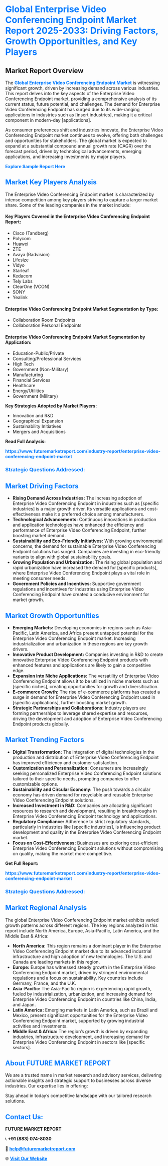 <h1 style="color: #007BFF;">Global Enterprise Video Conferencing Endpoint Market Report 2025-2033: Driving Factors, Growth Opportunities, and Key Players</h1>

<section id="overview">
<h2>Market Report Overview</h2>
<p>The <a href="https://www.futuremarketreport.com/industry-report/enterprise-video-conferencing-endpoint-market" style="color: #007BFF; text-decoration: none;"><strong>Global Enterprise Video Conferencing Endpoint Market</strong></a> is witnessing significant growth, driven by increasing demand across various industries. This report delves into the key aspects of the Enterprise Video Conferencing Endpoint market, providing a comprehensive analysis of its current status, future potential, and challenges. The demand for Enterprise Video Conferencing Endpoint has surged due to its wide-ranging applications in industries such as [insert industries], making it a critical component in modern-day [applications].</p>
<p>As consumer preferences shift and industries innovate, the Enterprise Video Conferencing Endpoint market continues to evolve, offering both challenges and opportunities for stakeholders. The global market is expected to expand at a substantial compound annual growth rate (CAGR) over the forecast period, driven by technological advancements, emerging applications, and increasing investments by major players.</p>
</section>

<section id="overview">
<p><a href="https://www.futuremarketreport.com/request-sample/reportId=43039" style="color: #007BFF; text-decoration: none;"><strong>Explore Sample Report Here</strong></a></p>
</section>

<section id="key-players">
<h2 style="color: #007BFF;">Market Key Players Analysis</h2>
<p>The Enterprise Video Conferencing Endpoint market is characterized by intense competition among key players striving to capture a larger market share. Some of the leading companies in the market include:</p>
<h4>Key Players Covered in the Enterprise Video Conferencing Endpoint Report:</h4>
<ul><li>Cisco (Tandberg)</li><li>Polycom</li><li>Huawei</li><li>ZTE</li><li>Avaya (Radvision)</li><li>Lifesize</li><li>Vidyo</li><li>Starleaf</li><li>Kedacom</li><li>Tely Labs</li><li>ClearOne (VCON)</li><li>SONY</li><li>Yealink</li></ul>
<h4>Enterprise Video Conferencing Endpoint Market Segmentation by Type:</h4>
<ul><li>Collaboration Room Endpoints</li><li>Collaboration Personal Endpoints</li></ul>

<h4>Enterprise Video Conferencing Endpoint Market Segmentation by Application:</h4>
<ul><li>Education-Public/Private</li><li>Consulting/Professional Services</li><li>High Tech</li><li>Government (Non-Military)</li><li>Manufacturing</li><li>Financial Services</li><li>Healthcare</li><li>Energy/Utilities</li><li>Government (Military)</li></ul>
<p><strong>Key Strategies Adopted by Market Players:</strong></p>
<ul>
<li>Innovation and R&D</li>
<li>Geographical Expansion</li>
<li>Sustainability Initiatives</li>
<li>Mergers and Acquisitions</li>
</ul>
</section>

<section>
<p><strong>Read Full Analysis: </strong></p><a href="https://www.futuremarketreport.com/industry-report/enterprise-video-conferencing-endpoint-market" style="color: #007BFF; text-decoration: none;"><strong>https://www.futuremarketreport.com/industry-report/enterprise-video-conferencing-endpoint-market</strong></a>
<h3 style="color: #007BFF;">Strategic Questions Addressed:</h3>
</section>

<section id="driving-factors">
<h2 style="color: #007BFF;">Market Driving Factors</h2>
<ul>
<li><strong>Rising Demand Across Industries:</strong> The increasing adoption of Enterprise Video Conferencing Endpoint in industries such as [specific industries] is a major growth driver. Its versatile applications and cost-effectiveness make it a preferred choice among manufacturers.</li>
<li><strong>Technological Advancements:</strong> Continuous innovations in production and application technologies have enhanced the efficiency and performance of Enterprise Video Conferencing Endpoint, further boosting market demand.</li>
<li><strong>Sustainability and Eco-Friendly Initiatives:</strong> With growing environmental concerns, the demand for sustainable Enterprise Video Conferencing Endpoint solutions has surged. Companies are investing in eco-friendly variants to align with global sustainability goals.</li>
<li><strong>Growing Population and Urbanization:</strong> The rising global population and rapid urbanization have increased the demand for [specific products], where Enterprise Video Conferencing Endpoint plays a vital role in meeting consumer needs.</li>
<li><strong>Government Policies and Incentives:</strong> Supportive government regulations and incentives for industries using Enterprise Video Conferencing Endpoint have created a conducive environment for market growth.</li>
</ul>
</section>

<section id="growth-opportunities">
<h2 style="color: #007BFF;">Market Growth Opportunities</h2>
<ul>
<li><strong>Emerging Markets:</strong> Developing economies in regions such as Asia-Pacific, Latin America, and Africa present untapped potential for the Enterprise Video Conferencing Endpoint market. Increasing industrialization and urbanization in these regions are key growth drivers.</li>
<li><strong>Innovative Product Development:</strong> Companies investing in R&D to create innovative Enterprise Video Conferencing Endpoint products with enhanced features and applications are likely to gain a competitive edge.</li>
<li><strong>Expansion into Niche Applications:</strong> The versatility of Enterprise Video Conferencing Endpoint allows it to be utilized in niche markets such as [specific niches], creating opportunities for growth and diversification.</li>
<li><strong>E-commerce Growth:</strong> The rise of e-commerce platforms has created a surge in demand for Enterprise Video Conferencing Endpoint used in [specific applications], further boosting market growth.</li>
<li><strong>Strategic Partnerships and Collaborations:</strong> Industry players are forming partnerships to leverage shared expertise and resources, driving the development and adoption of Enterprise Video Conferencing Endpoint products globally.</li>
</ul>
</section>

<section id="trending-factors">
<h2 style="color: #007BFF;">Market Trending Factors</h2>
<ul>
<li><strong>Digital Transformation:</strong> The integration of digital technologies in the production and distribution of Enterprise Video Conferencing Endpoint has improved efficiency and customer satisfaction.</li>
<li><strong>Customization and Personalization:</strong> Consumers are increasingly seeking personalized Enterprise Video Conferencing Endpoint solutions tailored to their specific needs, prompting companies to offer customizable options.</li>
<li><strong>Sustainability and Circular Economy:</strong> The push towards a circular economy has driven demand for recyclable and reusable Enterprise Video Conferencing Endpoint solutions.</li>
<li><strong>Increased Investment in R&D:</strong> Companies are allocating significant resources to research and development, resulting in breakthroughs in Enterprise Video Conferencing Endpoint technology and applications.</li>
<li><strong>Regulatory Compliance:</strong> Adherence to strict regulatory standards, particularly in industries like [specific industries], is influencing product development and quality in the Enterprise Video Conferencing Endpoint market.</li>
<li><strong>Focus on Cost-Effectiveness:</strong> Businesses are exploring cost-efficient Enterprise Video Conferencing Endpoint solutions without compromising on quality, making the market more competitive.</li>
</ul>
</section>

<section>
<p><strong>Get Full Report: </strong></p><a href="https://www.futuremarketreport.com/industry-report/enterprise-video-conferencing-endpoint-market" style="color: #007BFF; text-decoration: none;"><strong>https://www.futuremarketreport.com/industry-report/enterprise-video-conferencing-endpoint-market</strong></a>
<h3 style="color: #007BFF;">Strategic Questions Addressed:</h3>
</section>


<section id="regional-analysis">
<h2 style="color: #007BFF;">Market Regional Analysis</h2>
<p>The global Enterprise Video Conferencing Endpoint market exhibits varied growth patterns across different regions. The key regions analyzed in this report include North America, Europe, Asia-Pacific, Latin America, and the Middle East & Africa:</p>
<ul>
<li><strong>North America:</strong> This region remains a dominant player in the Enterprise Video Conferencing Endpoint market due to its advanced industrial infrastructure and high adoption of new technologies. The U.S. and Canada are leading markets in this region.</li>
<li><strong>Europe:</strong> Europe has witnessed steady growth in the Enterprise Video Conferencing Endpoint market, driven by stringent environmental regulations and a focus on sustainability. Key countries include Germany, France, and the U.K.</li>
<li><strong>Asia-Pacific:</strong> The Asia-Pacific region is experiencing rapid growth, fueled by industrialization, urbanization, and increasing demand for Enterprise Video Conferencing Endpoint in countries like China, India, and Japan.</li>
<li><strong>Latin America:</strong> Emerging markets in Latin America, such as Brazil and Mexico, present significant opportunities for the Enterprise Video Conferencing Endpoint market, supported by growing industrial activities and investments.</li>
<li><strong>Middle East & Africa:</strong> The region’s growth is driven by expanding industries, infrastructure development, and increasing demand for Enterprise Video Conferencing Endpoint in sectors like [specific sectors].</li>
</ul>
</section>

<footer>
<h2 style="color: #007BFF;">About FUTURE MARKET REPORT</h2>
<p>We are a trusted name in market research and advisory services, delivering actionable insights and strategic support to businesses across diverse industries. Our expertise lies in offering:</p>

<p>Stay ahead in today’s competitive landscape with our tailored research solutions.</p>

<h2 style="color: #007BFF;">Contact Us:</h2>
<p><strong>FUTURE MARKET REPORT</strong></p>
<p>📞 <strong>+91 (883) 074-8030</strong></p>
<p>📧 <strong><a href="mailto:help@futuremarketreport.com" style="color: #007BFF;">help@futuremarketreport.com</a></strong></p>
<p>🌐 <strong><a href="https://www.futuremarketreport.com/" style="color: #007BFF;">Visit Our Website</a></strong></p>
</footer>